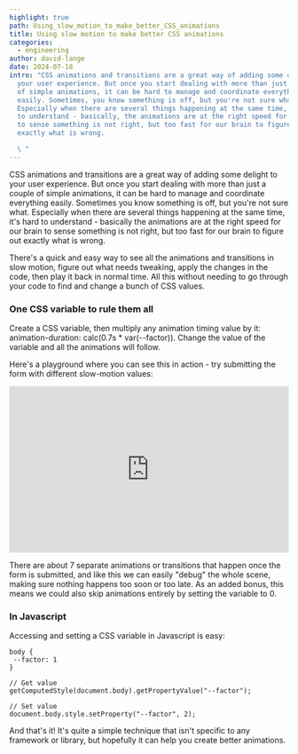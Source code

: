 ```yaml
---
highlight: true
path: Using_slow_motion_to_make_better_CSS_animations
title: Using slow motion to make better CSS animations
categories:
  - engineering
author: david-lange
date: 2024-07-18
intro: "CSS animations and transitions are a great way of adding some delight to
  your user experience. But once you start dealing with more than just a couple
  of simple animations, it can be hard to manage and coordinate everything
  easily. Sometimes, you know something is off, but you're not sure what.
  Especially when there are several things happening at the same time, it's hard
  to understand - basically, the animations are at the right speed for our brain
  to sense something is not right, but too fast for our brain to figure out
  exactly what is wrong.

  \ "
---
```

CSS animations and transitions are a great way of adding some delight to your user experience. But once you start dealing with more than just a couple of simple animations, it can be hard to manage and coordinate everything easily. Sometimes you know something is off, but you're not sure what. Especially when there are several things happening at the same time, it's hard to understand - basically the animations are at the right speed for our brain to sense something is not right, but too fast for our brain to figure out exactly what is wrong.

There's a quick and easy way to see all the animations and transitions in slow motion, figure out what needs tweaking, apply the changes in the code, then play it back in normal time. All this without needing to go through your code to find and change a bunch of CSS values.

### One CSS variable to rule them all

Create a CSS variable, then multiply any animation timing value by it: animation-duration: calc(0.7s * var(--factor)). Change the value of the variable and all the animations will follow.

Here's a playground where you can see this in action - try submitting the form with different slow-motion values:

<iframe height="300" style="width: 100%;" scrolling="no" title="Untitled" src="https://codepen.io/davelange_/embed/MWZJoxb?default-tab=" frameborder="no" loading="lazy" allowtransparency="true" allowfullscreen="true">
  See the Pen <a href="https://codepen.io/davelange_/pen/MWZJoxb">
  Untitled</a> by David Lange (<a href="https://codepen.io/davelange_">@davelange_</a>)
  on <a href="https://codepen.io">CodePen</a>.
</iframe>


There are about 7 separate animations or transitions that happen once the form is submitted, and like this we can easily "debug" the whole scene, making sure nothing happens too soon or too late. As an added bonus, this means we could also skip animations entirely by setting the variable to 0.

### In Javascript

Accessing and setting a CSS variable in Javascript is easy:

```
body {
 --factor: 1
}
```



```
// Get value
getComputedStyle(document.body).getPropertyValue("--factor");

// Set value
document.body.style.setProperty("--factor", 2);
```

And that's it! It's quite a simple technique that isn't specific to any framework or library, but hopefully it can help you create better animations.